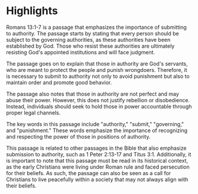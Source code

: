 # Highlights

Romans 13:1-7 is a passage that emphasizes the importance of submitting to authority. The passage starts by stating that every person should be subject to the governing authorities, as these authorities have been established by God. Those who resist these authorities are ultimately resisting God's appointed institutions and will face judgment. 

The passage goes on to explain that those in authority are God's servants, who are meant to protect the people and punish wrongdoers. Therefore, it is necessary to submit to authority not only to avoid punishment but also to maintain order and promote good behavior.

The passage also notes that those in authority are not perfect and may abuse their power. However, this does not justify rebellion or disobedience. Instead, individuals should seek to hold those in power accountable through proper legal channels.

The key words in this passage include "authority," "submit," "governing," and "punishment." These words emphasize the importance of recognizing and respecting the power of those in positions of authority.

This passage is related to other passages in the Bible that also emphasize submission to authority, such as 1 Peter 2:13-17 and Titus 3:1. Additionally, it is important to note that this passage must be read in its historical context, as the early Christians were living under Roman rule and faced persecution for their beliefs. As such, the passage can also be seen as a call for Christians to live peacefully within a society that may not always align with their beliefs.


